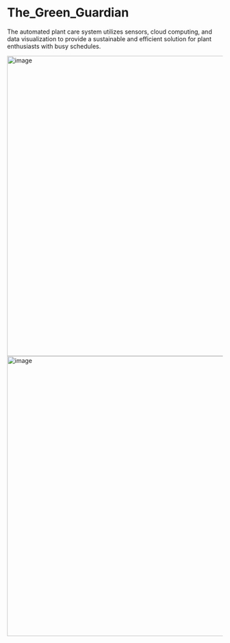 # The_Green_Guardian
The automated plant care system utilizes sensors, cloud computing, and data visualization to provide a sustainable and efficient solution for plant enthusiasts with busy schedules.

<img width="700" alt="image" src="https://user-images.githubusercontent.com/91586153/236584605-0313ae64-ae90-4862-ac18-b037e2e11be1.png">

<img width="653" alt="image" src="https://user-images.githubusercontent.com/91586153/236584715-025d0658-ea8f-4597-b1ac-6ecb3c6ef2ba.png">

